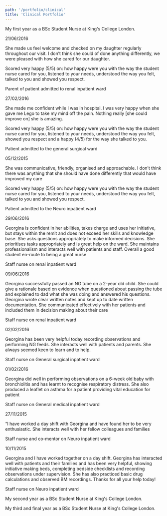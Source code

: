 ```yaml
---
path: '/portfolio/clinical'
title: 'Clinical Portfolio'
---
```


<react-collapsible trigger="Year One">

My first year as a BSc Student Nurse at King's College London.

<react-collapsible trigger="Children and their families">

<div class="c-portfolio__entry">

<span class="date">

21/06/2016

</span>

<span class="quote">

She made us feel welcome and checked on my daughter regularly throughout our visit. I don’t think she could of done anything differently, we were pleased with how she cared for our daughter.

</span>

<span class="score">

Scored very happy (5/5) on: how happy were you with the way the student nurse cared for you, listened to your needs, understood the way you felt, talked to you and showed you respect.

</span>

Parent of patient admitted to renal inpatient ward

</div>

<div class="c-portfolio__entry">

<span class="date">

27/02/2016

</span>

<span class="quote">

She made me confident while I was in hospital. I was very happy when she gave me Lego to take my mind off the pain. Nothing really [she could improve on] she is amazing.

</span>

<span class="score">

Scored very happy (5/5) on: how happy were you with the way the student nurse cared for you, listened to your needs, understood the way you felt, showed you respect and a happy (4/5) for the way she talked to you.

</span>

Patient admitted to the general surgical ward

</div>

<div class="c-portfolio__entry">

<span class="date">

05/12/2015

</span>
<span class="quote">

She was communicative, friendly, organised and approachable. I don’t think there was anything that she should have done differently that would have improved my care

</span>
<span class="score">

Scored very happy (5/5) on: how happy were you with the way the student nurse cared for you, listened to your needs, understood the way you felt, talked to you and showed you respect.

</span>

Patient admitted to the Neuro inpatient ward

</div>

</react-collapsible>

<react-collapsible trigger="Staff">

<div class="c-portfolio__entry">

<span class="date">

29/06/2016

</span>

<span class="quote">

Georgina is confident in her abilities, takes charge and uses her initiative, but stays within the remit and does not exceed her skills and knowledge base. She asks questions appropriately to make informed decisions. She prioritises tasks appropriately and is great help on the ward. She maintains professionalism and interacts well with patients and staff. Overall a good student en-route to being a great nurse

</span>

Staff nurse on renal inpatient ward

</div>

<div class="c-portfolio__entry">

<span class="date">

09/06/2016

</span>

<span class="quote">

Georgina successfully passed an NG tube on a 2-year old child. She could give a rationale based on evidence when questioned about passing the tube and explained to dad what she was doing and answered his questions. Georgina wrote clear written notes and kept up to date written documentation. She communicated effectively with her patients and included them in decision making about their care

</span>

Staff nurse on renal inpatient ward

</div>

<div class="c-portfolio__entry">

<span class="date">

02/02/2016

</span>

<span class="quote">

Georgina has been very helpful today recording observations and performing NG feeds. She interacts well with patients and parents. She always seemed keen to learn and to help.

</span>

Staff nurse on General surgical inpatient ward

</div>

<div class="c-portfolio__entry">

<span class="date">

01/02/2016

</span>

<span class="quote">

Georgina did well in performing observations on a 6-week old baby with bronchiolitis and has learnt to recognise respiratory distress. She also produced a leaflet on asthma for a patient providing vital education for patient

</span>

Staff nurse on General medical inpatient ward

</div>

<div class="c-portfolio__entry">

<span class="date">

27/11/2015

</span>

<span class="quote">

“I have worked a day shift with Georgina and have found her to be very enthusiastic. She interacts well with her fellow colleagues and families

</span>

Staff nurse and co-mentor on Neuro inpatient ward

</div>

<div class="c-portfolio__entry">

<span class="date">

10/11/2015

</span>

<span class="quote">

 Georgina and I have worked together on a day shift. Georgina has interacted well with patients and their families and has been very helpful, showing initiative making beds, completing bedside checklists and recording observations under supervision. She has also practiced basic drug calculations and observed BM recordings. Thanks for all your help today!

</span>

Staff nurse on Neuro inpatient ward

</div>

</react-collapsible>
</react-collapsible>



<react-collapsible trigger="Year Two">

My second year as a BSc Student Nurse at King's College London.

<react-collapsible trigger="Children and their families">

</react-collapsible>

<react-collapsible trigger="Staff">

</react-collapsible>

</react-collapsible>


<react-collapsible trigger="Year Three">

My third and final year as a BSc Student Nurse at King's College London.

<react-collapsible trigger="Children and their families">

</react-collapsible>

<react-collapsible trigger="Staff">
</react-collapsible>

</react-collapsible>


